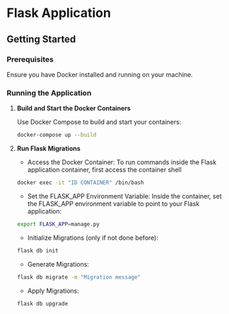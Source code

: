 # Flask Application

## Getting Started

### Prerequisites

Ensure you have Docker installed and running on your machine.

### Running the Application

1. **Build and Start the Docker Containers**

   Use Docker Compose to build and start your containers:

   ```bash
   docker-compose up --build
   ```

2. **Run Flask Migrations**

    - Access the Docker Container: To run commands inside the Flask application container, first access the container shell
    ```bash
    docker exec -it "ID CONTAINER" /bin/bash
    ```

    - Set the FLASK_APP Environment Variable: Inside the container, set the FLASK_APP environment variable to point to your Flask application:

    ```bash
    export FLASK_APP=manage.py
    ```

    - Initialize Migrations (only if not done before):

    ```bash
    flask db init
    ```

    - Generate Migrations:
    ```bash
    flask db migrate -m "Migration message"
    ```

    - Apply Migrations:
    ```bash
    flask db upgrade
    ```






